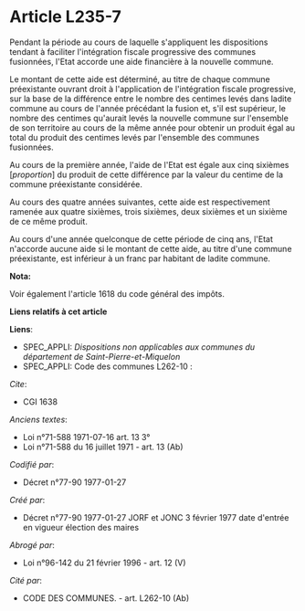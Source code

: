 # Article L235-7

Pendant la période au cours de laquelle s'appliquent les dispositions tendant à faciliter l'intégration fiscale progressive
des communes fusionnées, l'Etat accorde une aide financière à la nouvelle commune. 

Le montant de cette aide est déterminé, au titre de chaque commune préexistante ouvrant droit à l'application de
l'intégration fiscale progressive, sur la base de la différence entre le nombre des centimes levés dans ladite commune au
cours de l'année précédant la fusion et, s'il est supérieur, le nombre des centimes qu'aurait levés la nouvelle commune sur
l'ensemble de son territoire au cours de la même année pour obtenir un produit égal au total du produit des centimes levés
par l'ensemble des communes fusionnées. 

Au cours de la première année, l'aide de l'Etat est égale aux cinq sixièmes [*proportion*] du produit de cette différence par
la valeur du centime de la commune préexistante considérée.

Au cours des quatre années suivantes, cette aide est respectivement ramenée aux quatre sixièmes, trois sixièmes, deux
sixièmes et un sixième de ce même produit. 

Au cours d'une année quelconque de cette période de cinq ans, l'Etat n'accorde aucune aide si le montant de cette aide, au
titre d'une commune préexistante, est inférieur à un franc par habitant de ladite commune.

**Nota:**

Voir également l'article 1618 du code général des impôts.

**Liens relatifs à cet article**

**Liens**:

  - SPEC_APPLI: *Dispositions non applicables aux communes du département de Saint-Pierre-et-Miquelon*
  - SPEC_APPLI: Code des communes L262-10 :

_Cite_:

  - CGI 1638

_Anciens textes_:

  - Loi n°71-588 1971-07-16 art. 13 3°
  - Loi n°71-588 du 16 juillet 1971 - art. 13 (Ab)

_Codifié par_:

  - Décret n°77-90 1977-01-27

_Créé par_:

  - Décret n°77-90 1977-01-27 JORF et JONC 3 février 1977 date d'entrée en vigueur élection des maires

_Abrogé par_:

  - Loi n°96-142 du 21 février 1996 - art. 12 (V)

_Cité par_:

  - CODE DES COMMUNES. - art. L262-10 (Ab)
